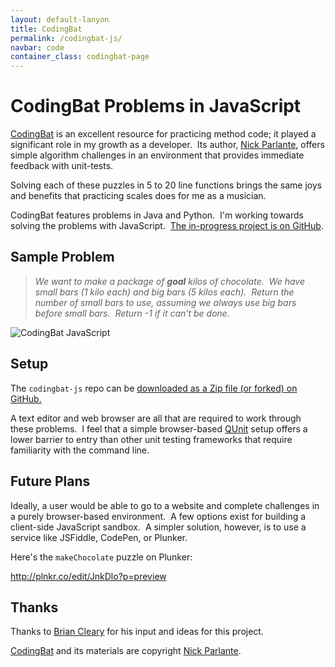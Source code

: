 ```yaml
---
layout: default-lanyon
title: CodingBat
permalink: /codingbat-js/
navbar: code
container_class: codingbat-page
---
```


<h1 class="page-title">CodingBat Problems in JavaScript</h1>

<a href="http://codingbat.com/">CodingBat</a>
is an excellent resource for practicing method code;
it played a significant role in my growth as a developer. &nbsp;Its author,
<a href="http://cs.stanford.edu/people/nick/">Nick Parlante</a>, offers simple
algorithm challenges in an environment that provides immediate feedback with unit-tests.

Solving each of these puzzles in 5 to 20 line functions brings the same joys and benefits that
practicing scales does for me as a musician.

CodingBat features problems in Java and Python. &nbsp;I'm working towards solving the problems with
JavaScript.&nbsp;
<a href="https://github.com/ericcarraway/codingbat-js/">The in-progress project is on GitHub</a>.

## Sample Problem
> _We want to make a package of **goal** kilos of chocolate. &nbsp;We have small bars (1 kilo each)
> and big bars (5 kilos each). &nbsp;Return the number of small bars to use, assuming we always use
> big bars before small bars.&nbsp; Return -1 if it can't be done._

![CodingBat JavaScript](../assets/img/make-chocolate-in-plnkr.png)

## Setup
The `codingbat-js` repo can be <a href="https://github.com/ericcarraway/codingbat-js/">
downloaded as a Zip file (or forked) on GitHub.</a>

A text editor and web browser are all that are required to work through these problems.&nbsp;
I feel that a simple browser-based <a href="https://qunitjs.com/">QUnit</a> setup offers a lower
barrier to entry than other unit testing frameworks that require familiarity with the command line.

## Future Plans
Ideally, a user would be able to go to a website and complete challenges in a purely browser-based
environment. &nbsp;A few options exist for building a client-side JavaScript sandbox.&nbsp;
A simpler solution, however, is to use a service like JSFiddle, CodePen, or Plunker.

Here's the `makeChocolate` puzzle on Plunker:

<a href="http://plnkr.co/edit/JnkDlo?p=preview">http://plnkr.co/edit/JnkDlo?p=preview</a>

## Thanks
Thanks to <a href="https://github.com/ephetic">Brian Cleary</a> for his input and ideas
for this project.

<a href="http://codingbat.com/">CodingBat</a> and its materials are copyright
<a href="http://cs.stanford.edu/people/nick/">Nick&nbsp;Parlante</a>.

<br>
